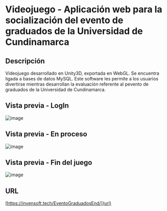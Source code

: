 # Videojuego - Aplicación web para la socialización del evento de graduados de la Universidad de Cundinamarca

## Descripción
Videojuego desarrollado en Unity3D, exportada en WebGL. Se encuentra ligada a bases de datos MySQL.
Este software les permite a los usuarios divertirse mientras desarrollan la evaluación referente al pevento de graduados de la Universidad de Cundinamarca.

## Vista previa - LogIn

![image](https://user-images.githubusercontent.com/67478427/133290587-077976fe-32ca-4d05-94d9-f54c3f312c65.png)

## Vista previa - En proceso

![image](https://user-images.githubusercontent.com/67478427/133290850-d9b67e1e-3329-46ae-877f-7036f2757b5e.png)

## Vista previa - Fin del juego

![image](https://user-images.githubusercontent.com/67478427/133291032-ab7fb677-c34e-4b4a-899f-cc2ecc12944a.png)

## URL

[https://invensoft.tech/EventoGraduadosEnd/](url)
